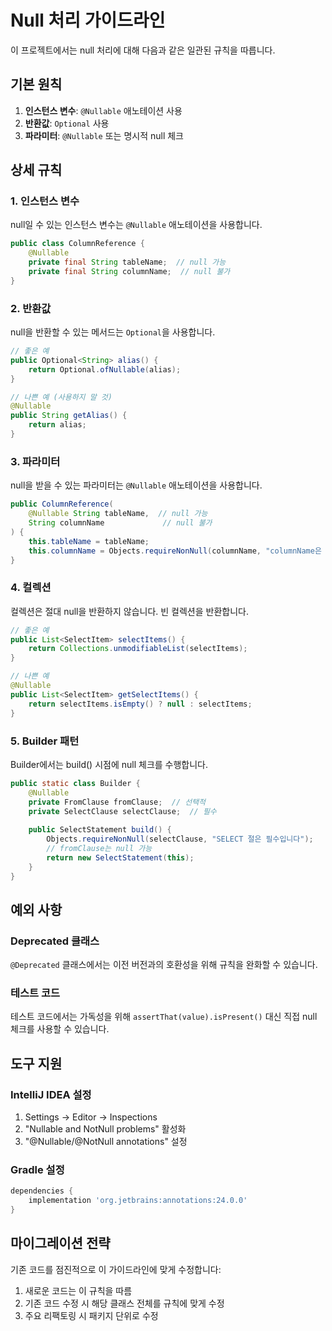 # Null 처리 가이드라인

이 프로젝트에서는 null 처리에 대해 다음과 같은 일관된 규칙을 따릅니다.

## 기본 원칙

1. **인스턴스 변수**: `@Nullable` 애노테이션 사용
2. **반환값**: `Optional` 사용
3. **파라미터**: `@Nullable` 또는 명시적 null 체크

## 상세 규칙

### 1. 인스턴스 변수

null일 수 있는 인스턴스 변수는 `@Nullable` 애노테이션을 사용합니다.

```java
public class ColumnReference {
    @Nullable
    private final String tableName;  // null 가능
    private final String columnName;  // null 불가
}
```

### 2. 반환값

null을 반환할 수 있는 메서드는 `Optional`을 사용합니다.

```java
// 좋은 예
public Optional<String> alias() {
    return Optional.ofNullable(alias);
}

// 나쁜 예 (사용하지 말 것)
@Nullable
public String getAlias() {
    return alias;
}
```

### 3. 파라미터

null을 받을 수 있는 파라미터는 `@Nullable` 애노테이션을 사용합니다.

```java
public ColumnReference(
    @Nullable String tableName,  // null 가능
    String columnName             // null 불가
) {
    this.tableName = tableName;
    this.columnName = Objects.requireNonNull(columnName, "columnName은 null일 수 없습니다");
}
```

### 4. 컬렉션

컬렉션은 절대 null을 반환하지 않습니다. 빈 컬렉션을 반환합니다.

```java
// 좋은 예
public List<SelectItem> selectItems() {
    return Collections.unmodifiableList(selectItems);
}

// 나쁜 예
@Nullable
public List<SelectItem> getSelectItems() {
    return selectItems.isEmpty() ? null : selectItems;
}
```

### 5. Builder 패턴

Builder에서는 build() 시점에 null 체크를 수행합니다.

```java
public static class Builder {
    @Nullable
    private FromClause fromClause;  // 선택적
    private SelectClause selectClause;  // 필수
    
    public SelectStatement build() {
        Objects.requireNonNull(selectClause, "SELECT 절은 필수입니다");
        // fromClause는 null 가능
        return new SelectStatement(this);
    }
}
```

## 예외 사항

### Deprecated 클래스

`@Deprecated` 클래스에서는 이전 버전과의 호환성을 위해 규칙을 완화할 수 있습니다.

### 테스트 코드

테스트 코드에서는 가독성을 위해 `assertThat(value).isPresent()` 대신 직접 null 체크를 사용할 수 있습니다.

## 도구 지원

### IntelliJ IDEA 설정

1. Settings → Editor → Inspections
2. "Nullable and NotNull problems" 활성화
3. "@Nullable/@NotNull annotations" 설정

### Gradle 설정

```gradle
dependencies {
    implementation 'org.jetbrains:annotations:24.0.0'
}
```

## 마이그레이션 전략

기존 코드를 점진적으로 이 가이드라인에 맞게 수정합니다:

1. 새로운 코드는 이 규칙을 따름
2. 기존 코드 수정 시 해당 클래스 전체를 규칙에 맞게 수정
3. 주요 리팩토링 시 패키지 단위로 수정